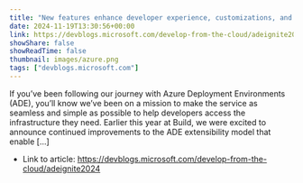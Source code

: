```yaml
---
title: "New features enhance developer experience, customizations, and security in Azure Deployment Environments"
date: 2024-11-19T13:30:56+00:00
link: https://devblogs.microsoft.com/develop-from-the-cloud/adeignite2024
showShare: false
showReadTime: false
thumbnail: images/azure.png
tags: ["devblogs.microsoft.com"]
---
```

If you’ve been following our journey with Azure Deployment Environments (ADE), you’ll know we’ve been on a mission to make the service as seamless and simple as possible to help developers access the infrastructure they need. Earlier this year at Build, we were excited to announce continued improvements to the ADE extensibility model that enable […]

- Link to article: https://devblogs.microsoft.com/develop-from-the-cloud/adeignite2024
